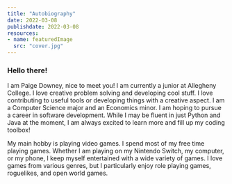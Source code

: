 ```yaml
---
title: "Autobiography"
date: 2022-03-08
publishdate: 2022-03-08
resources:
- name: featuredImage
  src: "cover.jpg"
---
```

### Hello there!
 
I am Paige Downey, nice to meet you! I am currently a junior at Allegheny College. I love creative problem solving and developing cool stuff. I love contributing to useful tools or developing things with a creative aspect. I am a Computer Science major and an Economics minor. I am hoping to pursue a career in software development. While I may be fluent in just Python and Java at the moment, I am always excited to learn more and fill up my coding toolbox!
 
My main hobby is playing video games. I spend most of my free time playing games. Whether I am playing on my Nintendo Switch, my computer, or my phone, I keep myself entertained with a wide variety of games. I love games from various genres, but I particularly enjoy role playing games, roguelikes, and open world games.
 